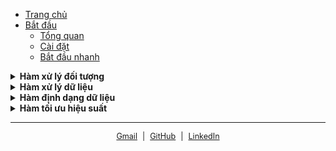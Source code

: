 - [Trang chủ](/)
- [Bắt đầu](quick-start/getting-started.md)
  - [Tổng quan](quick-start/getting-started.md)
  - [Cài đặt](quick-start/installation.md)
  - [Bắt đầu nhanh](quick-start/quick-start.md)

<details>
<summary><strong>Hàm xử lý đối tượng</strong></summary>

- [Clone Object](guides/cloneObject.md)
- [Compare Object](guides/compareObject.md)
</details>

<details>
<summary><strong>Hàm xử lý dữ liệu</strong></summary>

- [Create Keyed Storage](guides/createKeyedStorage.md)
- [TypeCheck](guides/typeCheck.md)
</details>

<details>
<summary><strong>Hàm định dạng dữ liệu</strong></summary>

- [Format Number](guides/formatNumber.md)
</details>

<details>
<summary><strong>Hàm tối ưu hiệu suất</strong></summary>

- [Memoize](guides/memoize.md)
- [Debounce](guides/debounce.md)
- [Throttle](guides/throttle.md)
</details>

---

<span style="font-size: 0.9em; display : flex; justify-content : center ; gap : 8px">
  <a href="mailto:phuchoa1202@gmail.com" target="_blank">Gmail</a> |
  <a href="https://github.com/phuchoa2001/hoa-utils" target="_blank">GitHub</a> |
  <a href="https://www.linkedin.com/in/phuchoa2001/" target="_blank">LinkedIn</a>
</span>

